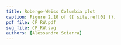 ```yaml
---
title: Roberge-Weiss Columbia plot
caption: Figure 2.10 of {{ site.ref[0] }}.
pdf_file: CP_RW.pdf
svg_file: CP_RW.svg
authors: [Alessandro Sciarra]
---
```

